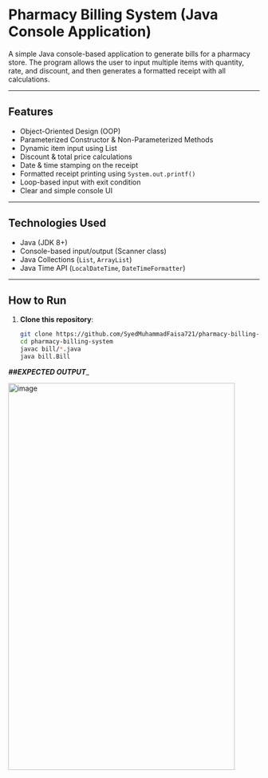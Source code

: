 # Pharmacy Billing System (Java Console Application)

A simple Java console-based application to generate bills for a pharmacy store. The program allows the user to input multiple items with quantity, rate, and discount, and then generates a formatted receipt with all calculations.

---

## Features

- Object-Oriented Design (OOP)
- Parameterized Constructor & Non-Parameterized Methods
- Dynamic item input using List
- Discount & total price calculations
- Date & time stamping on the receipt
- Formatted receipt printing using `System.out.printf()`
- Loop-based input with exit condition
- Clear and simple console UI

---

## Technologies Used

- Java (JDK 8+)
- Console-based input/output (Scanner class)
- Java Collections (`List`, `ArrayList`)
- Java Time API (`LocalDateTime`, `DateTimeFormatter`)

---

## How to Run

1. **Clone this repository**:
   ```bash
   git clone https://github.com/SyedMuhammadFaisa721/pharmacy-billing-system.git
   cd pharmacy-billing-system
   javac bill/*.java
   java bill.Bill
   
_**##EXPECTED OUTPUT**__

<img width="454" height="775" alt="image" src="https://github.com/user-attachments/assets/f4dffd25-2f8c-47f3-aaf0-f19d459493ac" />





